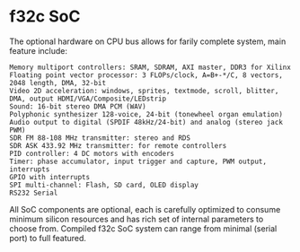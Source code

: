 # f32c SoC

The optional hardware on CPU bus allows for farily complete system,
main feature include:

    Memory multiport controllers: SRAM, SDRAM, AXI master, DDR3 for Xilinx
    Floating point vector processor: 3 FLOPs/clock, A=B+-*/C, 8 vectors, 2048 length, DMA, 32-bit 
    Video 2D acceleration: windows, sprites, textmode, scroll, blitter, DMA, output HDMI/VGA/Composite/LEDstrip
    Sound: 16-bit stereo DMA PCM (WAV)
    Polyphonic synthesizer 128-voice, 24-bit (tonewheel organ emulation)
    Audio output to digital (SPDIF 48kHz/24-bit) and analog (stereo jack PWM)
    SDR FM 88-108 MHz transmitter: stereo and RDS
    SDR ASK 433.92 MHz transmitter: for remote controllers
    PID controller: 4 DC motors with encoders
    Timer: phase accumulator, input trigger and capture, PWM output, interrupts
    GPIO with interrupts
    SPI multi-channel: Flash, SD card, OLED display
    RS232 Serial

All SoC components are optional, each is carefully optimized
to consume minimum silicon resources and has rich set of internal
parameters to choose from. Compiled f32c SoC system can range from 
minimal (serial port) to full featured.
